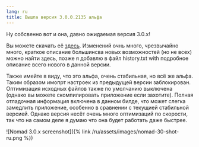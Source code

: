 ```yaml
---
lang: ru
title: Вышла версия 3.0.0.2135 альфа
---
```

Ну собсвенно вот и она, давно ожидаемая версия 3.0.x!

Вы можете скачать её [здесь](/ru/downloads). Изменений очнь много, чрезвычайно много, краткое описание большинсва новых возможностей (но не всех) можно найти здесь, позже я добавлю в файл history.txt with подробное описание всего нового в данной версии.

Также имейте в виду, что это альфа, очень стабильная, но всё же альфа. Таким образом имопрт настроек из предыдущей версии заблокирован. Оптимизация исходных файлов также по умолчанию выключена (однако вы можете скомпилировать приложение если захотите). Полная отладочная информация включена в данном билде, что может слегка замедлить приложение, особенно в сравнении с текущией стабильной версией. Однако версия несёт очень много оптимизаций по скорости, так что на самом деле я думаю что она будет работать даже быстрее.

![Nomad 3.0.x screenshot]({% link /ru/assets/images/nomad-30-shot-ru.png %})
